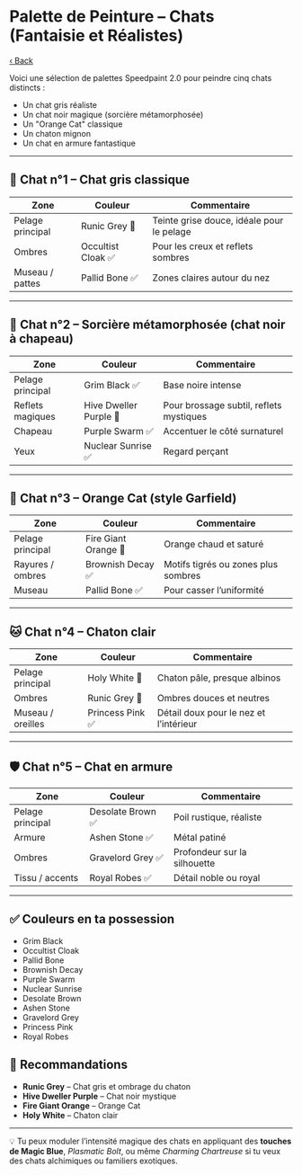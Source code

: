 # Palette de Peinture – Chats (Fantaisie et Réalistes)

[‹ Back](../index.md)

Voici une sélection de palettes Speedpaint 2.0 pour peindre cinq chats distincts :

- Un chat gris réaliste
- Un chat noir magique (sorcière métamorphosée)
- Un "Orange Cat" classique
- Un chaton mignon
- Un chat en armure fantastique

---

## 🐾 Chat n°1 – Chat gris classique

| Zone             | Couleur            | Commentaire                               |
| ---------------- | ------------------ | ----------------------------------------- |
| Pelage principal | Runic Grey 🛒      | Teinte grise douce, idéale pour le pelage |
| Ombres           | Occultist Cloak ✅ | Pour les creux et reflets sombres         |
| Museau / pattes  | Pallid Bone ✅     | Zones claires autour du nez               |

---

## 🎩 Chat n°2 – Sorcière métamorphosée (chat noir à chapeau)

| Zone             | Couleur                | Commentaire                             |
| ---------------- | ---------------------- | --------------------------------------- |
| Pelage principal | Grim Black ✅          | Base noire intense                      |
| Reflets magiques | Hive Dweller Purple 🛒 | Pour brossage subtil, reflets mystiques |
| Chapeau          | Purple Swarm ✅        | Accentuer le côté surnaturel            |
| Yeux             | Nuclear Sunrise ✅     | Regard perçant                          |

---

## 🧡 Chat n°3 – Orange Cat (style Garfield)

| Zone             | Couleur              | Commentaire                         |
| ---------------- | -------------------- | ----------------------------------- |
| Pelage principal | Fire Giant Orange 🛒 | Orange chaud et saturé              |
| Rayures / ombres | Brownish Decay ✅    | Motifs tigrés ou zones plus sombres |
| Museau           | Pallid Bone ✅       | Pour casser l’uniformité            |

---

## 🐱 Chat n°4 – Chaton clair

| Zone              | Couleur          | Commentaire                            |
| ----------------- | ---------------- | -------------------------------------- |
| Pelage principal  | Holy White 🛒    | Chaton pâle, presque albinos           |
| Ombres            | Runic Grey 🛒    | Ombres douces et neutres               |
| Museau / oreilles | Princess Pink ✅ | Détail doux pour le nez et l’intérieur |

---

## 🛡️ Chat n°5 – Chat en armure

| Zone             | Couleur           | Commentaire                  |
| ---------------- | ----------------- | ---------------------------- |
| Pelage principal | Desolate Brown ✅ | Poil rustique, réaliste      |
| Armure           | Ashen Stone ✅    | Métal patiné                 |
| Ombres           | Gravelord Grey ✅ | Profondeur sur la silhouette |
| Tissu / accents  | Royal Robes ✅    | Détail noble ou royal        |

---

## ✅ Couleurs en ta possession

- Grim Black
- Occultist Cloak
- Pallid Bone
- Brownish Decay
- Purple Swarm
- Nuclear Sunrise
- Desolate Brown
- Ashen Stone
- Gravelord Grey
- Princess Pink
- Royal Robes

## 🛒 Recommandations

- **Runic Grey** – Chat gris et ombrage du chaton
- **Hive Dweller Purple** – Chat noir mystique
- **Fire Giant Orange** – Orange Cat
- **Holy White** – Chaton clair

---

💡 Tu peux moduler l’intensité magique des chats en appliquant des **touches de Magic Blue**, _Plasmatic Bolt_, ou même _Charming Chartreuse_ si tu veux des chats alchimiques ou familiers exotiques.
